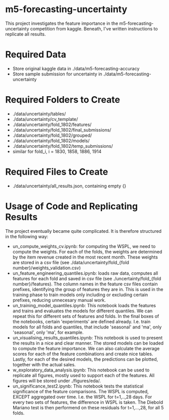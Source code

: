 # m5-forecasting-uncertainty
This project investigates the feature importance in the m5-forecasting-uncertainty competition from kaggle. Beneath, I've written instructions to replicate all results.

# Required Data
- Store original kaggle data in ./data/m5-forecasting-accuracy 
- Store sample submission for uncertainty in ./data/m5-forecasting-uncertainty

# Required Folders to Create
- ./data/uncertainty/tables/
- ./data/uncertainty/cv_template/
- ./data/uncertainty/fold_1802/features/
- ./data/uncertainty/fold_1802/final_submissions/
- ./data/uncertainty/fold_1802/grouped/
- ./data/uncertainty/fold_1802/models/
- ./data/uncertainty/fold_1802/temp_submissions/
- similar for fold_i, i = 1830, 1858, 1886, 1914

# Required Files to Create
- ./data/uncertainty/all_results.json, containing empty {}

# Usage of Code and Replicating Results
The project eventually became quite complicated. It is therefore structured in the following way:
- un_compute_weights_cv.ipynb: for computing the WSPL, we need to compute the weights. For each of the folds, the weights are determined by the item revenue created in the most recent month. These weights are stored in a csv file (see ./data/uncertainty/fold_{fold number}/weights_validation.csv)
- un_feature_engineering_quantiles.ipynb: loads raw data, computes all features for each fold and saved in csv file (see ./uncertainty/fold_{fold number}/features). The column names in the feature csv files contain prefixes, identifying the group of features they are in. This is used in the training phase to train models only including or excluding certain prefixes, reducing unnecesary manual work.
- un_training_model_quantiles.ipynb: This notebook loads the features and trains and evaluates the models for different quantiles. We can repeat this for different sets of features and folds. In the final boxes of the notebooks, certain 'experiments' are defined already. I.e. train models for all folds and quantiles, that include 'seasonal' and 'ma', only 'seasonal', only 'ma', for example. 
- un_visualising_results_quantiles.ipynb: This notebook is used to present the results in a nice and clear manner. The stored models can be loaded to compute the feature importance. We can also calculate the average scores for each of the feature combinations and create nice tables. Lastly, for each of the desired models, the predictions can be plotted, together with the actual sales.
- w_exploratory_data_analysis.ipynb: This notebook can be used to replicate all figures, mostly used to support each of the features. All figures will be stored under ./figures/eda/.
- un_significance_test2.ipynb: This notebook tests the statistical significance of the feature comparisons. The WSPL is computed, EXCEPT aggregated over time. I.e. the WSPL for t=1,..,28 days. For every two sets of features, the difference in WSPL is taken. The Diebold Mariano test is then performend on these residuals for t=1,...,28, for all 5 folds. 